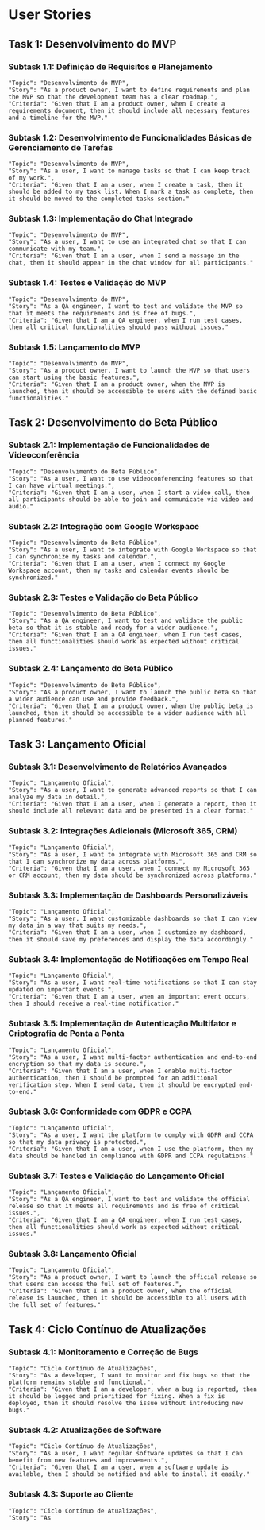 # User Stories

## Task 1: Desenvolvimento do MVP

### Subtask 1.1: Definição de Requisitos e Planejamento

```
"Topic": "Desenvolvimento do MVP",
"Story": "As a product owner, I want to define requirements and plan the MVP so that the development team has a clear roadmap.",
"Criteria": "Given that I am a product owner, when I create a requirements document, then it should include all necessary features and a timeline for the MVP."
```

### Subtask 1.2: Desenvolvimento de Funcionalidades Básicas de Gerenciamento de Tarefas

```
"Topic": "Desenvolvimento do MVP",
"Story": "As a user, I want to manage tasks so that I can keep track of my work.",
"Criteria": "Given that I am a user, when I create a task, then it should be added to my task list. When I mark a task as complete, then it should be moved to the completed tasks section."
```

### Subtask 1.3: Implementação do Chat Integrado

```
"Topic": "Desenvolvimento do MVP",
"Story": "As a user, I want to use an integrated chat so that I can communicate with my team.",
"Criteria": "Given that I am a user, when I send a message in the chat, then it should appear in the chat window for all participants."
```

### Subtask 1.4: Testes e Validação do MVP

```
"Topic": "Desenvolvimento do MVP",
"Story": "As a QA engineer, I want to test and validate the MVP so that it meets the requirements and is free of bugs.",
"Criteria": "Given that I am a QA engineer, when I run test cases, then all critical functionalities should pass without issues."
```

### Subtask 1.5: Lançamento do MVP

```
"Topic": "Desenvolvimento do MVP",
"Story": "As a product owner, I want to launch the MVP so that users can start using the basic features.",
"Criteria": "Given that I am a product owner, when the MVP is launched, then it should be accessible to users with the defined basic functionalities."
```

## Task 2: Desenvolvimento do Beta Público

### Subtask 2.1: Implementação de Funcionalidades de Videoconferência

```
"Topic": "Desenvolvimento do Beta Público",
"Story": "As a user, I want to use videoconferencing features so that I can have virtual meetings.",
"Criteria": "Given that I am a user, when I start a video call, then all participants should be able to join and communicate via video and audio."
```

### Subtask 2.2: Integração com Google Workspace

```
"Topic": "Desenvolvimento do Beta Público",
"Story": "As a user, I want to integrate with Google Workspace so that I can synchronize my tasks and calendar.",
"Criteria": "Given that I am a user, when I connect my Google Workspace account, then my tasks and calendar events should be synchronized."
```

### Subtask 2.3: Testes e Validação do Beta Público

```
"Topic": "Desenvolvimento do Beta Público",
"Story": "As a QA engineer, I want to test and validate the public beta so that it is stable and ready for a wider audience.",
"Criteria": "Given that I am a QA engineer, when I run test cases, then all functionalities should work as expected without critical issues."
```

### Subtask 2.4: Lançamento do Beta Público

```
"Topic": "Desenvolvimento do Beta Público",
"Story": "As a product owner, I want to launch the public beta so that a wider audience can use and provide feedback.",
"Criteria": "Given that I am a product owner, when the public beta is launched, then it should be accessible to a wider audience with all planned features."
```

## Task 3: Lançamento Oficial

### Subtask 3.1: Desenvolvimento de Relatórios Avançados

```
"Topic": "Lançamento Oficial",
"Story": "As a user, I want to generate advanced reports so that I can analyze my data in detail.",
"Criteria": "Given that I am a user, when I generate a report, then it should include all relevant data and be presented in a clear format."
```

### Subtask 3.2: Integrações Adicionais (Microsoft 365, CRM)

```
"Topic": "Lançamento Oficial",
"Story": "As a user, I want to integrate with Microsoft 365 and CRM so that I can synchronize my data across platforms.",
"Criteria": "Given that I am a user, when I connect my Microsoft 365 or CRM account, then my data should be synchronized across platforms."
```

### Subtask 3.3: Implementação de Dashboards Personalizáveis

```
"Topic": "Lançamento Oficial",
"Story": "As a user, I want customizable dashboards so that I can view my data in a way that suits my needs.",
"Criteria": "Given that I am a user, when I customize my dashboard, then it should save my preferences and display the data accordingly."
```

### Subtask 3.4: Implementação de Notificações em Tempo Real

```
"Topic": "Lançamento Oficial",
"Story": "As a user, I want real-time notifications so that I can stay updated on important events.",
"Criteria": "Given that I am a user, when an important event occurs, then I should receive a real-time notification."
```

### Subtask 3.5: Implementação de Autenticação Multifator e Criptografia de Ponta a Ponta

```
"Topic": "Lançamento Oficial",
"Story": "As a user, I want multi-factor authentication and end-to-end encryption so that my data is secure.",
"Criteria": "Given that I am a user, when I enable multi-factor authentication, then I should be prompted for an additional verification step. When I send data, then it should be encrypted end-to-end."
```

### Subtask 3.6: Conformidade com GDPR e CCPA

```
"Topic": "Lançamento Oficial",
"Story": "As a user, I want the platform to comply with GDPR and CCPA so that my data privacy is protected.",
"Criteria": "Given that I am a user, when I use the platform, then my data should be handled in compliance with GDPR and CCPA regulations."
```

### Subtask 3.7: Testes e Validação do Lançamento Oficial

```
"Topic": "Lançamento Oficial",
"Story": "As a QA engineer, I want to test and validate the official release so that it meets all requirements and is free of critical issues.",
"Criteria": "Given that I am a QA engineer, when I run test cases, then all functionalities should work as expected without critical issues."
```

### Subtask 3.8: Lançamento Oficial

```
"Topic": "Lançamento Oficial",
"Story": "As a product owner, I want to launch the official release so that users can access the full set of features.",
"Criteria": "Given that I am a product owner, when the official release is launched, then it should be accessible to all users with the full set of features."
```

## Task 4: Ciclo Contínuo de Atualizações

### Subtask 4.1: Monitoramento e Correção de Bugs

```
"Topic": "Ciclo Contínuo de Atualizações",
"Story": "As a developer, I want to monitor and fix bugs so that the platform remains stable and functional.",
"Criteria": "Given that I am a developer, when a bug is reported, then it should be logged and prioritized for fixing. When a fix is deployed, then it should resolve the issue without introducing new bugs."
```

### Subtask 4.2: Atualizações de Software

```
"Topic": "Ciclo Contínuo de Atualizações",
"Story": "As a user, I want regular software updates so that I can benefit from new features and improvements.",
"Criteria": "Given that I am a user, when a software update is available, then I should be notified and able to install it easily."
```

### Subtask 4.3: Suporte ao Cliente

```
"Topic": "Ciclo Contínuo de Atualizações",
"Story": "As